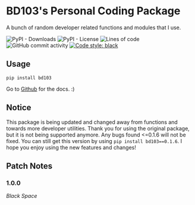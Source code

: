 # BD103's Personal Coding Package
A bunch of random developer related functions and modules that I use.

![PyPI - Downloads](https://img.shields.io/pypi/dm/BD103) ![PyPI - License](https://img.shields.io/pypi/l/BD103) ![Lines of code](https://img.shields.io/tokei/lines/github/BD103/Package) ![GitHub commit activity](https://img.shields.io/github/commit-activity/y/BD103/Package) [![Code style: black](https://img.shields.io/badge/code%20style-black-000000.svg)](https://github.com/psf/black)

## Usage

```console
pip install bd103
```

Go to [Github](https://github.com/BD103/Package/wiki) for the docs. :)

## **Notice**

This package is being updated and changed away from functions and towards more developer utilities. Thank you for using the original package, but it is not being supported anymore. Any bugs found <=0.1.6 will not be fixed. You can still get this version by using `pip install bd103==0.1.6`. I hope you enjoy using the new features and changes!

## Patch Notes

### 1.0.0

*Black Space*